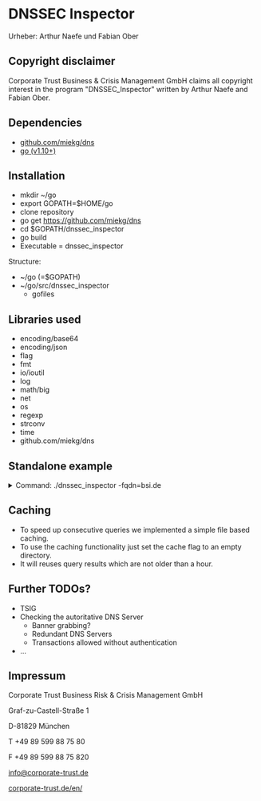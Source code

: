 # DNSSEC Inspector

Urheber: Arthur Naefe und Fabian Ober

## Copyright disclaimer
Corporate Trust Business & Crisis Management GmbH claims all copyright interest
in the program "DNSSEC_Inspector" written by Arthur Naefe and Fabian Ober.

## Dependencies
* [github.com/miekg/dns](https://github.com/miekg/dns)
* [go (v1.10+)](https://golang.org/dl/)

## Installation

* mkdir ~/go
* export GOPATH=$HOME/go
* clone repository
* go get https://github.com/miekg/dns
* cd $GOPATH/dnssec_inspector
* go build
* Executable = dnssec_inspector

Structure:
* ~/go (=$GOPATH)
* ~/go/src/dnssec_inspector
    * gofiles

## Libraries used

* encoding/base64
* encoding/json
* flag
* fmt
* io/ioutil
* log
* math/big
* net
* os
* regexp
* strconv
* time
* github.com/miekg/dns

## Standalone example

<details>
  <summary>Command: ./dnssec_inspector -fqdn=bsi.de</summary>
   
``` json
{
    "dnssec": true,
    "target": "bsi.de",
    "trustIsland": false,
    "zones": [
        {
            "authoritativeNS": [
                {
                    "edns0": true,
                    "name": "dns-1.dfn.de.",
                    "resolver": false
                },
                {
                    "edns0": true,
                    "name": "xenon.bund.de.",
                    "resolver": false
                },
                {
                    "edns0": true,
                    "name": "argon.bund.de.",
                    "resolver": false
                },
                {
                    "edns0": true,
                    "name": "nuernberg.bund.de.",
                    "resolver": false
                },
                {
                    "edns0": true,
                    "name": "bamberg.bund.de.",
                    "resolver": false
                }
            ],
            "fqdn": "bsi.de",
            "keycount": 2,
            "keys": [
                {
                    "aComment": "NON-COMPLIANT",
                    "aUntil": "",
                    "alg": "RSA",
                    "hComment": "NON-COMPLIANT",
                    "hUntil": "10.2015",
                    "hash": "SHA-1",
                    "keyLength": 1024,
                    "trustAnchor": false,
                    "type": "ZSK",
                    "valid": true
                },
                {
                    "aComment": "COMPLIANT",
                    "aUntil": "2022",
                    "alg": "RSA",
                    "hComment": "NON-COMPLIANT",
                    "hUntil": "10.2015",
                    "hash": "SHA-1",
                    "keyLength": 2048,
                    "trustAnchor": false,
                    "type": "KSK",
                    "valid": true
                }
            ],
            "nsec3": true,
            "nsec3iter": 10,
            "validatesAnswer": true,
            "validatesExtra": true,
            "validatesNs": true,
            "validation": true
        },
        {
            "authoritativeNS": [
                {
                    "edns0": true,
                    "name": "a.nic.de.",
                    "resolver": false
                },
                {
                    "edns0": true,
                    "name": "l.de.net.",
                    "resolver": false
                },
                {
                    "edns0": true,
                    "name": "n.de.net.",
                    "resolver": false
                },
                {
                    "edns0": true,
                    "name": "f.nic.de.",
                    "resolver": false
                },
                {
                    "edns0": true,
                    "name": "s.de.net.",
                    "resolver": false
                },
                {
                    "edns0": true,
                    "name": "z.nic.de.",
                    "resolver": false
                }
            ],
            "fqdn": "de",
            "keycount": 2,
            "keys": [
                {
                    "aComment": "NON-COMPLIANT",
                    "aUntil": "",
                    "alg": "RSA",
                    "hComment": "COMPLIANT",
                    "hUntil": "prognosis impossible (2023+)",
                    "hash": "SHA-256",
                    "keyLength": 1024,
                    "trustAnchor": false,
                    "type": "ZSK",
                    "valid": true
                },
                {
                    "aComment": "COMPLIANT",
                    "aUntil": "2022",
                    "alg": "RSA",
                    "hComment": "COMPLIANT",
                    "hUntil": "prognosis impossible (2023+)",
                    "hash": "SHA-256",
                    "keyLength": 2048,
                    "trustAnchor": false,
                    "type": "KSK",
                    "valid": true
                }
            ],
            "nsec3": true,
            "nsec3iter": 15,
            "validatesAnswer": true,
            "validatesExtra": true,
            "validatesNs": true,
            "validation": true
        },
        {
            "authoritativeNS": [
                {
                    "edns0": true,
                    "name": "a.root-servers.net.",
                    "resolver": false
                },
                {
                    "edns0": true,
                    "name": "b.root-servers.net.",
                    "resolver": false
                },
                {
                    "edns0": true,
                    "name": "c.root-servers.net.",
                    "resolver": false
                },
                {
                    "edns0": true,
                    "name": "d.root-servers.net.",
                    "resolver": false
                },
                {
                    "edns0": true,
                    "name": "e.root-servers.net.",
                    "resolver": false
                },
                {
                    "edns0": true,
                    "name": "f.root-servers.net.",
                    "resolver": false
                },
                {
                    "edns0": true,
                    "name": "g.root-servers.net.",
                    "resolver": false
                },
                {
                    "edns0": true,
                    "name": "h.root-servers.net.",
                    "resolver": false
                },
                {
                    "edns0": true,
                    "name": "i.root-servers.net.",
                    "resolver": false
                },
                {
                    "edns0": true,
                    "name": "j.root-servers.net.",
                    "resolver": false
                },
                {
                    "edns0": true,
                    "name": "k.root-servers.net.",
                    "resolver": false
                },
                {
                    "edns0": true,
                    "name": "l.root-servers.net.",
                    "resolver": false
                },
                {
                    "edns0": true,
                    "name": "m.root-servers.net.",
                    "resolver": false
                }
            ],
            "fqdn": ".",
            "keycount": 2,
            "keys": [
                {
                    "aComment": "COMPLIANT",
                    "aUntil": "2022",
                    "alg": "RSA",
                    "hComment": "COMPLIANT",
                    "hUntil": "prognosis impossible (2023+)",
                    "hash": "SHA-256",
                    "keyLength": 2048,
                    "trustAnchor": false,
                    "type": "ZSK",
                    "valid": true
                },
                {
                    "aComment": "COMPLIANT",
                    "aUntil": "2022",
                    "alg": "RSA",
                    "hComment": "COMPLIANT",
                    "hUntil": "prognosis impossible (2023+)",
                    "hash": "SHA-256",
                    "keyLength": 2048,
                    "trustAnchor": true,
                    "type": "KSK",
                    "valid": false
                }
            ],
            "nsec3": false,
            "nsec3iter": 0,
            "validatesAnswer": true,
            "validatesExtra": true,
            "validatesNs": true,
            "validation": true
        }
    ]
}

```
</details>


## Caching
* To speed up consecutive queries we implemented a simple file based caching.
* To use the caching functionality just set the cache flag to an empty directory.
* It will reuses query results which are not older than a hour.

## Further TODOs?

* TSIG
* Checking the autoritative DNS Server
    * Banner grabbing?
    * Redundant DNS Servers
    * Transactions allowed without authentication
* …

## Impressum
Corporate Trust Business Risk & Crisis Management GmbH

Graf-zu-Castell-Straße 1

D-81829 München

T +49 89 599 88 75 80

F +49 89 599 88 75 820

info@corporate-trust.de

[corporate-trust.de/en/](https://www.corporate-trust.de/en/)
